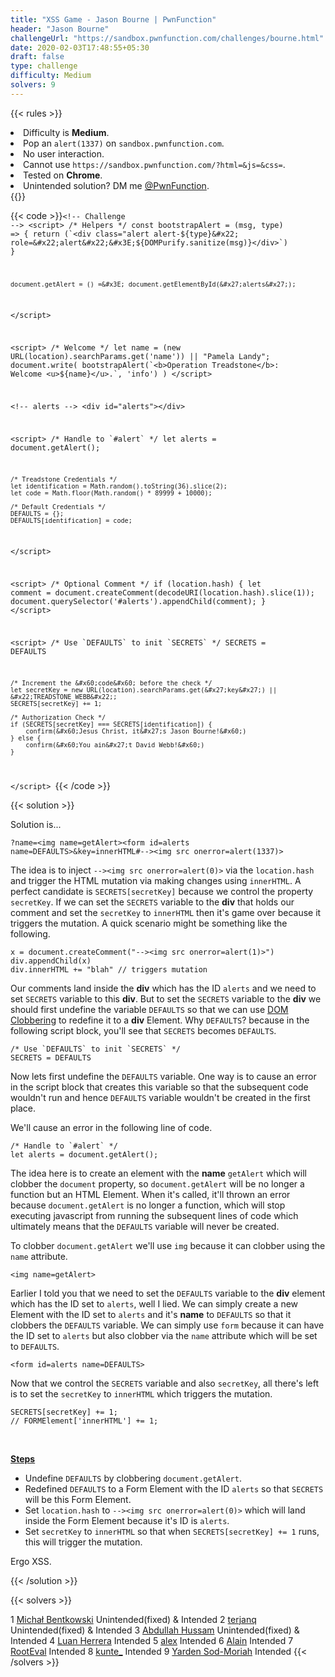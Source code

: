 ```yaml
---
title: "XSS Game - Jason Bourne | PwnFunction"
header: "Jason Bourne"
challengeUrl: "https://sandbox.pwnfunction.com/challenges/bourne.html"
date: 2020-02-03T17:48:55+05:30
draft: false
type: challenge
difficulty: Medium
solvers: 9
---
```


<!-- Rules -->
{{< rules >}}
<li>Difficulty is <b>Medium</b>.</li>
<li>Pop an <code>alert(1337)</code> on <code>sandbox.pwnfunction.com</code>.</li>
<li>No user interaction.</li>
<li>Cannot use <code>https://sandbox.pwnfunction.com/?html=&js=&css=</code>.</li>
<li>Tested on <b>Chrome</b>.</li>
<li>Unintended solution? DM me <a target="_blank"
                            href="https://twitter.com/messages/compose?recipient_id=1084132461133451264"
                            class="function">@PwnFunction</a>.
                    </li>
{{</ rules >}}

<!-- Challenge Code -->
{{< code >}}<code class="language-markup">&#x3C;!-- Challenge --&#x3E;
&#x3C;script&#x3E;
    /* Helpers */
    const bootstrapAlert = (msg, type) =&#x3E; {
        return (&#x60;&#x3C;div class=&#x22;alert alert-${type}&#x22; role=&#x22;alert&#x22;&#x3E;${DOMPurify.sanitize(msg)}&#x3C;/div&#x3E;&#x60;)
    }

    document.getAlert = () =&#x3E; document.getElementById(&#x27;alerts&#x27;);
&#x3C;/script&#x3E;

&#x3C;script&#x3E;
    /* Welcome */
    let name = (new URL(location).searchParams.get(&#x27;name&#x27;)) || &#x22;Pamela Landy&#x22;;
    document.write(
        bootstrapAlert(&#x60;&#x3C;b&#x3E;Operation Treadstone&#x3C;/b&#x3E;: Welcome &#x3C;u&#x3E;${name}&#x3C;/u&#x3E;.&#x60;, &#x27;info&#x27;)
    )
&#x3C;/script&#x3E;

&#x3C;!-- alerts --&#x3E;
&#x3C;div id=&#x22;alerts&#x22;&#x3E;&#x3C;/div&#x3E;

&#x3C;script&#x3E;
    /* Handle to &#x60;#alert&#x60; */
    let alerts = document.getAlert();

    /* Treadstone Credentials */
    let identification = Math.random().toString(36).slice(2);
    let code = Math.floor(Math.random() * 89999 + 10000);

    /* Default Credentials */
    DEFAULTS = {};
    DEFAULTS[identification] = code;
&#x3C;/script&#x3E;

&#x3C;script&#x3E;
    /* Optional Comment */
    if (location.hash) {
        let comment = document.createComment(decodeURI(location.hash).slice(1));
        document.querySelector(&#x27;#alerts&#x27;).appendChild(comment);
    }
&#x3C;/script&#x3E;

&#x3C;script&#x3E;
    /* Use &#x60;DEFAULTS&#x60; to init &#x60;SECRETS&#x60; */
    SECRETS = DEFAULTS

    /* Increment the &#x60;code&#x60; before the check */
    let secretKey = new URL(location).searchParams.get(&#x27;key&#x27;) || &#x22;TREADSTONE_WEBB&#x22;;
    SECRETS[secretKey] += 1;

    /* Authorization Check */
    if (SECRETS[secretKey] === SECRETS[identification]) {
        confirm(&#x60;Jesus Christ, it&#x27;s Jason Bourne!&#x60;)
    } else {
        confirm(&#x60;You ain&#x27;t David Webb!&#x60;)
    }
&#x3C;/script&#x3E;
</code>{{< /code >}}

<!-- Solution Modal -->
{{< solution >}}
<p>Solution is...</p>
<pre class="solution-code-block"><code class="language-markup">?name=&#x3C;img name=getAlert&#x3E;&#x3C;form id=alerts name=DEFAULTS&#x3E;&#x26;key=innerHTML#--&#x3E;&#x3C;img src onerror=alert(1337)&#x3E;</code></pre>
<p>The idea is to inject <code>--&#x3E;&#x3C;img src onerror=alert(0)&#x3E;</code> via the <code>location.hash</code> and trigger the HTML mutation via making changes using <code>innerHTML</code>. A perfect candidate is <code>SECRETS[secretKey]</code> because we control the property <code>secretKey</code>. If we can set the <code>SECRETS</code> variable to the <b>div</b> that holds our comment and set the <code>secretKey</code> to <code>innerHTML</code> then it's game over because it triggers the mutation. A quick scenario might be something like the following.</p>

<pre class="solution-code-block"><code class="language-js">x = document.createComment(&#x22;--&#x3E;&#x3C;img src onerror=alert(1)&#x3E;&#x22;)
div.appendChild(x)
div.innerHTML += &#x22;blah&#x22; // triggers mutation</code></pre>

<p>Our comments land inside the <b>div</b> which has the ID <code>alerts</code> and we need to set <code>SECRETS</code> variable to this <b>div</b>. But to set the <code>SECRETS</code> variable to the <b>div</b> we should first undefine the variable <code>DEFAULTS</code> so that we can use <a target="_blank" class="function" href="https://youtu.be/2up8J9dErHI?t=797">DOM Clobbering</a> to redefine it to a <b>div</b> Element. Why <code>DEFAULTS</code>? because in the following script block, you'll see that <code>SECRETS</code> becomes <code>DEFAULTS</code>.</p>

<pre class="solution-code-block"><code class="language-js">/* Use &#x60;DEFAULTS&#x60; to init &#x60;SECRETS&#x60; */
SECRETS = DEFAULTS</code></pre>

<p>Now lets first undefine the <code>DEFAULTS</code> variable. One way is to cause an error in the script block that creates this variable so that the subsequent code wouldn't run and hence <code>DEFAULTS</code> variable wouldn't be created in the first place.</p>

<p>We'll cause an error in the following line of code.</p>
<pre class="solution-code-block"><code class="language-js">/* Handle to &#x60;#alert&#x60; */
let alerts = document.getAlert();</code></pre>

<p>The idea here is to create an element with the <b>name</b> <code>getAlert</code> which will clobber the <code>document</code> property, so <code>document.getAlert</code> will be no longer a function but an HTML Element. When it's called, it'll thrown an error because <code>document.getAlert</code> is no longer a function, which will stop executing javascript from running the subsequent lines of code which ultimately means that the <code>DEFAULTS</code> variable will never be created.</p>

<p>To clobber <code>document.getAlert</code> we'll use <code>img</code> because it can clobber using the <code>name</code> attribute.</p>

<pre class="solution-code-block"><code class="language-markup">&#x3C;img name=getAlert&#x3E;</code></pre>

<p>Earlier I told you that we need to set the <code>DEFAULTS</code> variable to the <b>div</b> element which has the ID set to <code>alerts</code>, well I lied. We can simply create a new Element with the ID set to <code>alerts</code> and it's <b>name</b> to <code>DEFAULTS</code>  so that it clobbers the <code>DEFAULTS</code> variable. We can simply use <code>form</code> because it can have the ID set to <code>alerts</code> but also clobber via the <code>name</code> attribute which will be set to <code>DEFAULTS</code>.</p>

<pre class="solution-code-block"><code class="language-markup">&#x3C;form id=alerts name=DEFAULTS&#x3E;</code></pre>

<p>Now that we control the <code>SECRETS</code> variable and also <code>secretKey</code>, all there's left is to set the <code>secretKey</code> to <code>innerHTML</code> which triggers the mutation.</p>

<pre class="solution-code-block"><code class="language-js">SECRETS[secretKey] += 1;
// FORMElement['innerHTML'] += 1;</code></pre>
<br>
<p><u><b>Steps</b></u><br/>
<ul>
    <li>Undefine <code>DEFAULTS</code> by clobbering <code>document.getAlert</code>.</li>
    <li>Redefined <code>DEFAULTS</code> to a Form Element with the ID <code>alerts</code> so that <code>SECRETS</code> will be this Form Element.</li>
    <li>Set <code>location.hash</code> to <code>--&#x3E;&#x3C;img src onerror=alert(0)&#x3E;</code> which will land inside the Form Element because it's ID is <code>alerts</code>.</li>
    <li>Set <code>secretKey</code> to <code>innerHTML</code> so that when <code>SECRETS[secretKey] += 1</code> runs, this will trigger the mutation.</li>
</ul>

Ergo XSS.
</p>
{{< /solution >}}

<!-- Solvers -->
{{< solvers >}}
<tr>
    <th scope="row">1</th>
    <td><a href="https://twitter.com/@SecurityMB" target="_blank" class="function">Michał Bentkowski</a>
    </td>
    <td>Unintended(fixed) & Intended</td>
</tr>
<tr>
    <th scope="row">2</th>
    <td><a href="https://twitter.com/@terjanq" target="_blank" class="function">terjanq</a>
    </td>
    <td>Unintended(fixed) & Intended</td>
</tr>
<tr>
    <th scope="row">3</th>
    <td><a href="https://twitter.com/@Abdulahhusam" target="_blank" class="function">Abdullah Hussam</a>
    </td>
    <td>Unintended(fixed) & Intended</td>
</tr>
<tr>
    <th scope="row">4</th>
    <td><a href="https://twitter.com/@lbherrera_" target="_blank" class="function">Luan Herrera</a>
    </td>
    <td>Intended</td>
</tr>
<tr>
    <th scope="row">5</th>
    <td><a href="https://twitter.com/@insertScript" target="_blank" class="function">alex</a>
    </td>
    <td>Intended</td>
</tr>
<tr>
    <th scope="row">6</th>
    <td><a href="https://twitter.com/@krial057" target="_blank" class="function">Alain</a>
    </td>
    <td>Intended</td>
</tr>
<tr>
    <th scope="row">7</th>
    <td><a href="https://twitter.com/@RootEval" target="_blank" class="function">RootEval</a>
    </td>
    <td>Intended</td>
</tr>
<tr>
    <th scope="row">8</th>
    <td><a href="https://twitter.com/@kuntekinte" target="_blank" class="function">kunte_</a>
    </td>
    <td>Intended</td>
</tr>
<tr>
    <th scope="row">9</th>
    <td><a href="https://twitter.com/@yardnsm" target="_blank" class="function">Yarden Sod-Moriah</a>
    </td>
    <td>Intended</td>
</tr>
{{< /solvers >}}